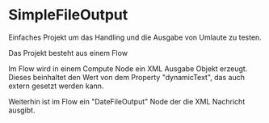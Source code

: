 # SimpleFileOutput

Einfaches Projekt um das Handling und die Ausgabe von Umlaute zu testen. 

Das Projekt besteht aus einem Flow 

Im Flow wird in einem Compute Node ein XML Ausgabe Objekt erzeugt. 
Dieses beinhaltet den Wert von dem Property "dynamicText", das auch extern gesetzt werden kann. 

Weiterhin ist im Flow ein "DateFileOutput" Node der die XML Nachricht ausgibt. 



